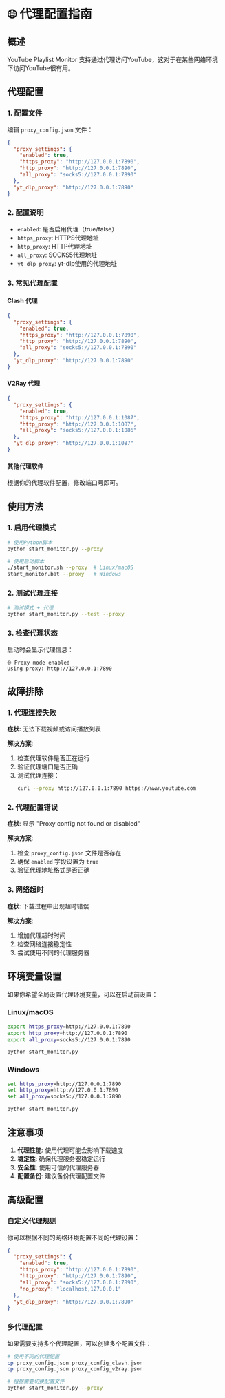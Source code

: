 # 🌐 代理配置指南

## 概述

YouTube Playlist Monitor 支持通过代理访问YouTube，这对于在某些网络环境下访问YouTube很有用。

## 代理配置

### 1. 配置文件

编辑 `proxy_config.json` 文件：

```json
{
  "proxy_settings": {
    "enabled": true,
    "https_proxy": "http://127.0.0.1:7890",
    "http_proxy": "http://127.0.0.1:7890",
    "all_proxy": "socks5://127.0.0.1:7890"
  },
  "yt_dlp_proxy": "http://127.0.0.1:7890"
}
```

### 2. 配置说明

- `enabled`: 是否启用代理（true/false）
- `https_proxy`: HTTPS代理地址
- `http_proxy`: HTTP代理地址
- `all_proxy`: SOCKS5代理地址
- `yt_dlp_proxy`: yt-dlp使用的代理地址

### 3. 常见代理配置

#### Clash 代理
```json
{
  "proxy_settings": {
    "enabled": true,
    "https_proxy": "http://127.0.0.1:7890",
    "http_proxy": "http://127.0.0.1:7890",
    "all_proxy": "socks5://127.0.0.1:7890"
  },
  "yt_dlp_proxy": "http://127.0.0.1:7890"
}
```

#### V2Ray 代理
```json
{
  "proxy_settings": {
    "enabled": true,
    "https_proxy": "http://127.0.0.1:1087",
    "http_proxy": "http://127.0.0.1:1087",
    "all_proxy": "socks5://127.0.0.1:1086"
  },
  "yt_dlp_proxy": "http://127.0.0.1:1087"
}
```

#### 其他代理软件
根据你的代理软件配置，修改端口号即可。

## 使用方法

### 1. 启用代理模式

```bash
# 使用Python脚本
python start_monitor.py --proxy

# 使用启动脚本
./start_monitor.sh --proxy  # Linux/macOS
start_monitor.bat --proxy   # Windows
```

### 2. 测试代理连接

```bash
# 测试模式 + 代理
python start_monitor.py --test --proxy
```

### 3. 检查代理状态

启动时会显示代理信息：
```
🌐 Proxy mode enabled
Using proxy: http://127.0.0.1:7890
```

## 故障排除

### 1. 代理连接失败

**症状**: 无法下载视频或访问播放列表

**解决方案**:
1. 检查代理软件是否正在运行
2. 验证代理端口是否正确
3. 测试代理连接：
   ```bash
   curl --proxy http://127.0.0.1:7890 https://www.youtube.com
   ```

### 2. 代理配置错误

**症状**: 显示 "Proxy config not found or disabled"

**解决方案**:
1. 检查 `proxy_config.json` 文件是否存在
2. 确保 `enabled` 字段设置为 `true`
3. 验证代理地址格式是否正确

### 3. 网络超时

**症状**: 下载过程中出现超时错误

**解决方案**:
1. 增加代理超时时间
2. 检查网络连接稳定性
3. 尝试使用不同的代理服务器

## 环境变量设置

如果你希望全局设置代理环境变量，可以在启动前设置：

### Linux/macOS
```bash
export https_proxy=http://127.0.0.1:7890
export http_proxy=http://127.0.0.1:7890
export all_proxy=socks5://127.0.0.1:7890

python start_monitor.py
```

### Windows
```cmd
set https_proxy=http://127.0.0.1:7890
set http_proxy=http://127.0.0.1:7890
set all_proxy=socks5://127.0.0.1:7890

python start_monitor.py
```

## 注意事项

1. **代理性能**: 使用代理可能会影响下载速度
2. **稳定性**: 确保代理服务器稳定运行
3. **安全性**: 使用可信的代理服务器
4. **配置备份**: 建议备份代理配置文件

## 高级配置

### 自定义代理规则

你可以根据不同的网络环境配置不同的代理设置：

```json
{
  "proxy_settings": {
    "enabled": true,
    "https_proxy": "http://127.0.0.1:7890",
    "http_proxy": "http://127.0.0.1:7890",
    "all_proxy": "socks5://127.0.0.1:7890",
    "no_proxy": "localhost,127.0.0.1"
  },
  "yt_dlp_proxy": "http://127.0.0.1:7890"
}
```

### 多代理配置

如果需要支持多个代理配置，可以创建多个配置文件：

```bash
# 使用不同的代理配置
cp proxy_config.json proxy_config_clash.json
cp proxy_config.json proxy_config_v2ray.json

# 根据需要切换配置文件
python start_monitor.py --proxy
``` 